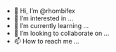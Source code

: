 - 👋 Hi, I’m @rhombifex
- 👀 I’m interested in ...
- 🌱 I’m currently learning ...
- 💞️ I’m looking to collaborate on ...
- 📫 How to reach me ...

<!---
rhombifex/rhombifex is a ✨ special ✨ repository because its `README.md` (this file) appears on your GitHub profile.
You can click the Preview link to take a look at your changes.
--->
